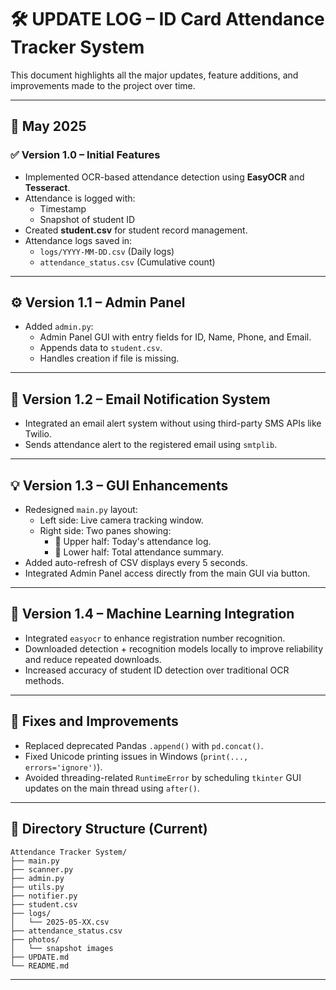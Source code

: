 
# 🛠 UPDATE LOG – ID Card Attendance Tracker System

This document highlights all the major updates, feature additions, and improvements made to the project over time.

---

## 📅 May 2025

### ✅ Version 1.0 – Initial Features
- Implemented OCR-based attendance detection using **EasyOCR** and **Tesseract**.
- Attendance is logged with:
  - Timestamp
  - Snapshot of student ID
- Created **student.csv** for student record management.
- Attendance logs saved in:
  - `logs/YYYY-MM-DD.csv` (Daily logs)
  - `attendance_status.csv` (Cumulative count)

---

## ⚙️ Version 1.1 – Admin Panel
- Added `admin.py`:
  - Admin Panel GUI with entry fields for ID, Name, Phone, and Email.
  - Appends data to `student.csv`.
  - Handles creation if file is missing.

---

## 🎯 Version 1.2 – Email Notification System
- Integrated an email alert system without using third-party SMS APIs like Twilio.
- Sends attendance alert to the registered email using `smtplib`.

---

## 💡 Version 1.3 – GUI Enhancements
- Redesigned `main.py` layout:
  - Left side: Live camera tracking window.
  - Right side: Two panes showing:
    - 🔼 Upper half: Today's attendance log.
    - 🔽 Lower half: Total attendance summary.
- Added auto-refresh of CSV displays every 5 seconds.
- Integrated Admin Panel access directly from the main GUI via button.

---

## 🧠 Version 1.4 – Machine Learning Integration
- Integrated `easyocr` to enhance registration number recognition.
- Downloaded detection + recognition models locally to improve reliability and reduce repeated downloads.
- Increased accuracy of student ID detection over traditional OCR methods.

---

## 🔧 Fixes and Improvements
- Replaced deprecated Pandas `.append()` with `pd.concat()`.
- Fixed Unicode printing issues in Windows (`print(..., errors='ignore')`).
- Avoided threading-related `RuntimeError` by scheduling `tkinter` GUI updates on the main thread using `after()`.

---

## 📁 Directory Structure (Current)
```
Attendance Tracker System/
├── main.py
├── scanner.py
├── admin.py
├── utils.py
├── notifier.py
├── student.csv
├── logs/
│   └── 2025-05-XX.csv
├── attendance_status.csv
├── photos/
│   └── snapshot images
├── UPDATE.md
└── README.md
```

---
